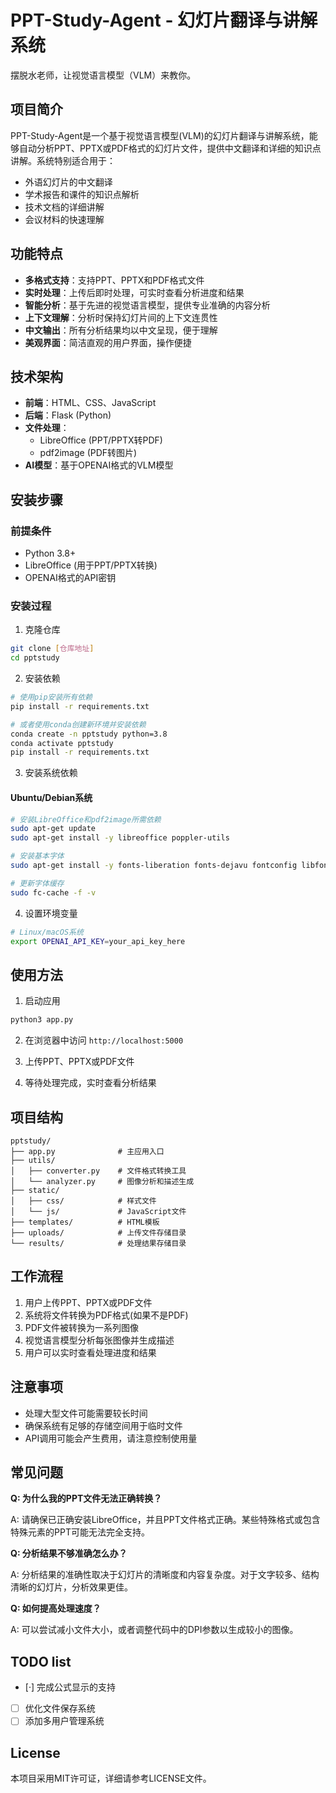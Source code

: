 # PPT-Study-Agent - 幻灯片翻译与讲解系统

摆脱水老师，让视觉语言模型（VLM）来教你。

## 项目简介

PPT-Study-Agent是一个基于视觉语言模型(VLM)的幻灯片翻译与讲解系统，能够自动分析PPT、PPTX或PDF格式的幻灯片文件，提供中文翻译和详细的知识点讲解。系统特别适合用于：

- 外语幻灯片的中文翻译
- 学术报告和课件的知识点解析
- 技术文档的详细讲解
- 会议材料的快速理解

## 功能特点

- **多格式支持**：支持PPT、PPTX和PDF格式文件
- **实时处理**：上传后即时处理，可实时查看分析进度和结果
- **智能分析**：基于先进的视觉语言模型，提供专业准确的内容分析
- **上下文理解**：分析时保持幻灯片间的上下文连贯性
- **中文输出**：所有分析结果均以中文呈现，便于理解
- **美观界面**：简洁直观的用户界面，操作便捷

## 技术架构

- **前端**：HTML、CSS、JavaScript
- **后端**：Flask (Python)
- **文件处理**：
  - LibreOffice (PPT/PPTX转PDF)
  - pdf2image (PDF转图片)
- **AI模型**：基于OPENAI格式的VLM模型

## 安装步骤

### 前提条件

- Python 3.8+
- LibreOffice (用于PPT/PPTX转换)
- OPENAI格式的API密钥

### 安装过程

1. 克隆仓库

```bash
git clone [仓库地址]
cd pptstudy
```

2. 安装依赖

```bash
# 使用pip安装所有依赖
pip install -r requirements.txt

# 或者使用conda创建新环境并安装依赖
conda create -n pptstudy python=3.8
conda activate pptstudy
pip install -r requirements.txt
```

3. 安装系统依赖

#### Ubuntu/Debian系统

```bash
# 安装LibreOffice和pdf2image所需依赖
sudo apt-get update
sudo apt-get install -y libreoffice poppler-utils

# 安装基本字体
sudo apt-get install -y fonts-liberation fonts-dejavu fontconfig libfontconfig1

# 更新字体缓存
sudo fc-cache -f -v
```

4. 设置环境变量

```bash
# Linux/macOS系统
export OPENAI_API_KEY=your_api_key_here
```

## 使用方法

1. 启动应用

```bash
python3 app.py
```

2. 在浏览器中访问 `http://localhost:5000`

3. 上传PPT、PPTX或PDF文件

4. 等待处理完成，实时查看分析结果

## 项目结构

```
pptstudy/
├── app.py              # 主应用入口
├── utils/
│   ├── converter.py    # 文件格式转换工具
│   └── analyzer.py     # 图像分析和描述生成
├── static/
│   ├── css/            # 样式文件
│   └── js/             # JavaScript文件
├── templates/          # HTML模板
├── uploads/            # 上传文件存储目录
└── results/            # 处理结果存储目录
```

## 工作流程

1. 用户上传PPT、PPTX或PDF文件
2. 系统将文件转换为PDF格式(如果不是PDF)
3. PDF文件被转换为一系列图像
4. 视觉语言模型分析每张图像并生成描述
5. 用户可以实时查看处理进度和结果

## 注意事项

- 处理大型文件可能需要较长时间
- 确保系统有足够的存储空间用于临时文件
- API调用可能会产生费用，请注意控制使用量

## 常见问题

**Q: 为什么我的PPT文件无法正确转换？**

A: 请确保已正确安装LibreOffice，并且PPT文件格式正确。某些特殊格式或包含特殊元素的PPT可能无法完全支持。

**Q: 分析结果不够准确怎么办？**

A: 分析结果的准确性取决于幻灯片的清晰度和内容复杂度。对于文字较多、结构清晰的幻灯片，分析效果更佳。

**Q: 如何提高处理速度？**

A: 可以尝试减小文件大小，或者调整代码中的DPI参数以生成较小的图像。

## TODO list

- [·] 完成公式显示的支持
- [ ] 优化文件保存系统
- [ ] 添加多用户管理系统

## License

本项目采用MIT许可证，详细请参考LICENSE文件。